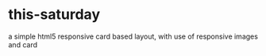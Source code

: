 # this-saturday
a simple html5 responsive card based layout, with use of responsive images and card
